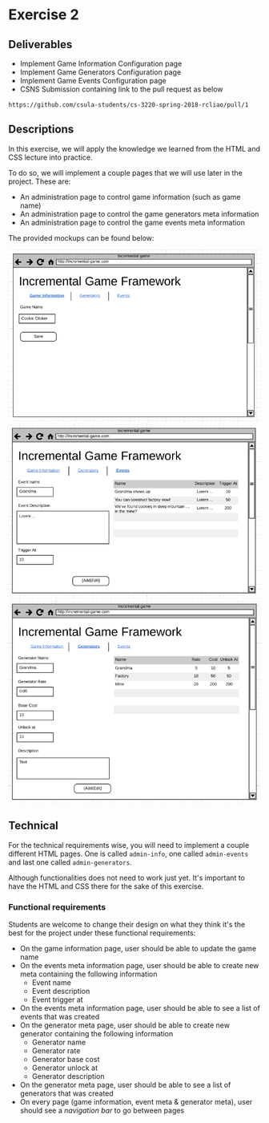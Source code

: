 # Exercise 2

## Deliverables

* Implement Game Information Configuration page
* Implement Game Generators Configuration page
* Implement Game Events Configuration page
* CSNS Submission containing link to the pull request as below

```
https://github.com/csula-students/cs-3220-spring-2018-rcliao/pull/1
```

## Descriptions

In this exercise, we will apply the knowledge we learned from the HTML and CSS
lecture into practice.

To do so, we will implement a couple pages that we will use later in the project.
These are:

* An administration page to control game information (such as game name)
* An administration page to control the game generators meta information
* An administration page to control the game events meta information

The provided mockups can be found below:

![admin info](../imgs/project/admin-info.png)
![admin events](../imgs/project/admin-events.png)
![admin generators](../imgs/project/admin-generators.png)

## Technical

For the technical requirements wise, you will need to implement a couple different
HTML pages. One is called `admin-info`, one called `admin-events` and last one
called `admin-generators`.

Although functionalities does not need to work just yet. It's important to have
the HTML and CSS there for the sake of this exercise.

### Functional requirements

Students are welcome to change their design on what they think it's the best for the
project under these functional requirements:

* On the game information page, user should be able to update the game name
* On the events meta information page, user should be able to create new meta containing the following information
    * Event name
    * Event description
    * Event trigger at
* On the events meta information page, user should be able to see a list of events that was created
* On the generator meta page, user should be able to create new generator containing the following information
    * Generator name
    * Generator rate
    * Generator base cost
    * Generator unlock at
    * Generator description
* On the generator meta page, user should be able to see a list of generators that was created
* On every page (game information, event meta & generator meta), user should see a *navigation bar* to go between pages

